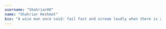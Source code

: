 ```yaml
---
username: "ShahriarHD"
name: "Shahriar Heshmat"
bio: "A wise man once said: fail fast and scream loudly when there is a problem."
---
```

